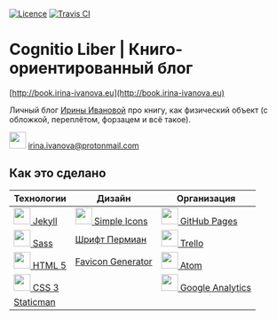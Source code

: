 [![Licence](https://img.shields.io/badge/License-MIT-yellow.svg)](LICENSE) [![Travis CI](https://travis-ci.org/iriiiina/blog-about-books.svg?branch=master)](https://travis-ci.org/iriiiina/blog-about-books)

# Cognitio Liber | Книго-ориентированный блог

[http://book.irina-ivanova.eu](http://book.irina-ivanova.eu)

Личный блог [Ирины Ивановой](https://irina-ivanova.gitlab.io) про книгу, как физический объект (с обложкой, переплётом, форзацем и всё такое).

<img src="https://simpleicons.org/icons/protonmail.svg" width="30"> [irina.ivanova@protonmail.com](mailto:irina.ivanova@protonmail.com)

## Как это сделано

| **Технологии** | **Дизайн** | **Организация** |
| -------------- | ---------- | --------------- |
| [<img src="https://simpleicons.org/icons/jekyll.svg" width="30"> Jekyll](https://jekyllrb.com) | [<img src="https://simpleicons.org/icons/simpleicons.svg" width="30"> Simple Icons](https://simpleicons.org) | [<img src="https://simpleicons.org/icons/github.svg" width="30"> GitHub Pages](https://pages.github.com) |
| [<img src="https://simpleicons.org/icons/sass.svg" width="30"> Sass](http://sass-lang.com) | [Шрифт Пермиан](https://www.artlebedev.ru/perm/permian/) | [<img src="https://simpleicons.org/icons/trello.svg" width="30"> Trello](https://trello.com) |
| [<img src="https://simpleicons.org/icons/html5.svg" width="30"> HTML 5](https://www.w3.org/TR/html5/) | [Favicon Generator](https://realfavicongenerator.net) | [<img src="https://simpleicons.org/icons/atom.svg" width="30"> Atom](https://atom.io) |
| [<img src="https://simpleicons.org/icons/css3.svg" width="30"> CSS 3](https://www.w3schools.com/css/css3_intro.asp) | | [<img src="https://simpleicons.org/icons/googleanalytics.svg" width="30"> Google Analytics](https://analytics.google.com) |
| [Staticman](https://staticman.net) | | |
